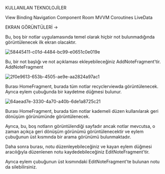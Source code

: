KULLANILAN TEKNOLOJİLER

View Binding
Navigation Component
Room
MVVM
Coroutines
LiveData


EKRAN GÖRÜNTÜLERİ ->

Bu, boş bir notlar uygulamasında temel olarak hiçbir not bulunmadığında görüntülenecek ilk ekran olacaktır.

![58445411-c01d-4484-bc99-e0651c0e019e](https://github.com/berfinilik/TheNotesApp/assets/140311905/8b743adc-3517-4135-8141-e4161fc2e49d)


Bu, bir not başlığı ve not açıklaması ekleyebileceğiniz AddNoteFragment'tir.
AddNoteFragment

![2f0e9613-653b-4505-ae9e-aa2824a97ac1](https://github.com/berfinilik/TheNotesApp/assets/140311905/e0601f62-93ff-4b29-bba8-a70067607d1d)


Burası HomeFragment, burada tüm notlar recyclerviewda görüntülenecek.
Ayrıca eylem çubuğunda bir kaydetme düğmesi bulunur.

![64aead7e-3330-4a70-a40b-6de1a8725c21](https://github.com/berfinilik/TheNotesApp/assets/140311905/dfb4d063-95d0-474b-8c07-4c96c64ae2ea)

Burası HomeFragment, burada tüm notlar kademeli düzen kullanılarak geri dönüşüm görünümünde görüntülenecek.

Ayrıca, bu, boş notların görüntülendiği sayfadır ancak notlar mevcutsa, o zaman açıkça geri dönüşüm görünümü görüntülenecektir ve eylem çubuğunun üst kısmında bir arama görünümü bulunmaktadır.









Daha sonra burası, notu düzenleyebileceğiniz ve kayan eylem düğmesi aracılığıyla düzenlenen notu kaydedebileceğiniz EditNoteFragment'tir.









Ayrıca eylem çubuğunun üst kısmındaki EditNoteFragment'te bulunan notu da silebilirsiniz.

